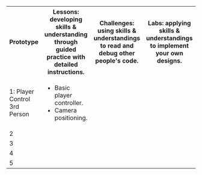 <table>
  <tr>
    <th>Prototype</th>
    <th>Lessons: developing skills & understanding through guided practice with detailed instructions.</th>
    <th>Challenges: using skills & understandings to read and debug other people's code.</th>
    <th>Labs: applying skills & understandings to implement your own designs.</th>
  </tr>
  <tr>
    <td>1: Player Control<br>3rd Person</td>
    <td>
      <ul>
        <li>
          Basic player controller.
        <li>
          Camera positioning.
    </td>
  </tr>
  <tr>
    <td>2</td>
  </tr>
  <tr>
    <td>3</td>
  </tr>
  <tr>
   <td>4</td>
  </tr>
  <tr>
   <td>5</td>
  </tr>
</table>
  
